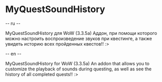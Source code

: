 # MyQuestSoundHistory

-- ru --

MyQuestSoundHistory для WoW (3.3.5a)
Аддон, при помощи которого можно настроить воспроизведение звуков при квестинге, а также увидеть историю всех пройденных квестов!! :>

-- en --

MyQuestSoundHistory for WoW (3.3.5a)
An addon that allows you to customize the playback of sounds during questing, as well as see the history of all completed quests!! :>
